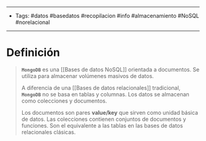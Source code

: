 -------------
- Tags:  #datos #basedatos #recopilacion #info #almacenamiento #NoSQL #norelacional 
----------------------------
# Definición

> **`MongoDB`** es una [[Bases de datos NoSQL]] orientada a documentos. Se utiliza para almacenar volúmenes masivos de datos.
> 
> A diferencia de una [[Bases de datos relacionales]] tradicional, **`MongoDB`** no se basa en tablas y columnas. Los datos se almacenan como colecciones y documentos.
> 
> Los documentos son pares **value/key** que sirven como unidad básica de datos. Las colecciones contienen conjuntos de documentos y funciones. Son el equivalente a las tablas en las bases de datos relacionales clásicas.